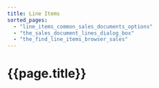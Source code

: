 ```yaml
---
title: Line Items
sorted_pages:
  - "line_items_common_sales_documents_options"
  - "the_sales_document_lines_dialog_box"
  - "the_find_line_items_browser_sales"
---
```

# {{page.title}}

